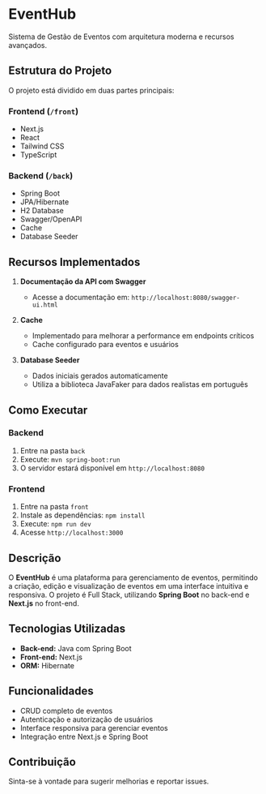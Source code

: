 # EventHub

Sistema de Gestão de Eventos com arquitetura moderna e recursos avançados.

## Estrutura do Projeto

O projeto está dividido em duas partes principais:

### Frontend (`/front`)
- Next.js
- React
- Tailwind CSS
- TypeScript

### Backend (`/back`)
- Spring Boot
- JPA/Hibernate
- H2 Database
- Swagger/OpenAPI
- Cache
- Database Seeder

## Recursos Implementados

1. **Documentação da API com Swagger**
   - Acesse a documentação em: `http://localhost:8080/swagger-ui.html`

2. **Cache**
   - Implementado para melhorar a performance em endpoints críticos
   - Cache configurado para eventos e usuários

3. **Database Seeder**
   - Dados iniciais gerados automaticamente
   - Utiliza a biblioteca JavaFaker para dados realistas em português

## Como Executar

### Backend
1. Entre na pasta `back`
2. Execute: `mvn spring-boot:run`
3. O servidor estará disponível em `http://localhost:8080`

### Frontend
1. Entre na pasta `front`
2. Instale as dependências: `npm install`
3. Execute: `npm run dev`
4. Acesse `http://localhost:3000`

## Descrição
O **EventHub** é uma plataforma para gerenciamento de eventos, permitindo a criação, edição e visualização de eventos em uma interface intuitiva e responsiva. O projeto é Full Stack, utilizando **Spring Boot** no back-end e **Next.js** no front-end.

## Tecnologias Utilizadas
- **Back-end:** Java com Spring Boot
- **Front-end:** Next.js
- **ORM:** Hibernate

## Funcionalidades
- CRUD completo de eventos
- Autenticação e autorização de usuários
- Interface responsiva para gerenciar eventos
- Integração entre Next.js e Spring Boot

## Contribuição
Sinta-se à vontade para sugerir melhorias e reportar issues.
